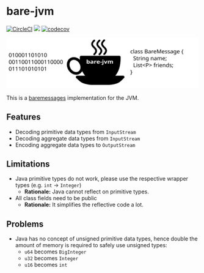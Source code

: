 # bare-jvm
[![CircleCI](https://circleci.com/gh/nobloat/bare-jvm.svg?style=svg)](https://circleci.com/gh/nobloat/bare-jvm)
[![](https://jitpack.io/v/nobloat/bare-jvm.svg)](https://jitpack.io/#nobloat/bare-jvm)
[![codecov](https://codecov.io/gh/nobloat/bare-jvm/branch/master/graph/badge.svg)](https://codecov.io/gh/nobloat/bare-jvm)

![bare-jvm-logo](logo.svg)

This is a [baremessages](https://baremessages.org/) implementation for the JVM.

## Features
- Decoding primitive data types from `InputStream`
- Decoding aggregate data types from `InputStream`
- Encoding aggregate data types to `OutputStream`

## Limitations
- Java primitive types do not work, please use the respective wrapper types (e.g. `int` -> `Integer`)
    - **Rationale:** Java cannot reflect on primitive types.
- All class fields need to be public
    - **Rationale:** It simplifies the reflective code a lot.

## Problems
- Java has no concept of unsigned primitive data types, hence double the amount of memory is required to safely use unsigned types:
    - `u64` becomes `BigInteger`
    - `u32` becomes `Integer`
    - `u16` becomes `int`